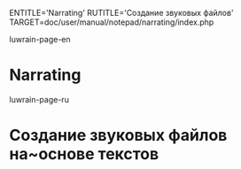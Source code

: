 
ENTITLE='Narrating'
RUTITLE='Создание звуковых файлов'
TARGET=doc/user/manual/notepad/narrating/index.php

luwrain-page-en

# Narrating

luwrain-page-ru

# Создание звуковых файлов на~основе текстов
